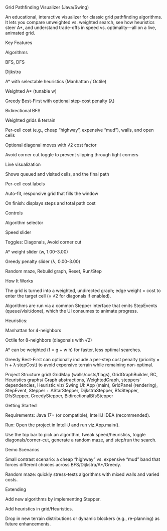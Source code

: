 Grid Pathfinding Visualizer (Java/Swing)

An educational, interactive visualizer for classic grid pathfinding algorithms. It lets you compare unweighted vs. weighted search, see how heuristics steer A*, and understand trade-offs in speed vs. optimality—all on a live, animated grid.

Key Features

Algorithms

BFS, DFS

Dijkstra

A* with selectable heuristics (Manhattan / Octile)

Weighted A* (tunable w)

Greedy Best-First with optional step-cost penalty (λ)

Bidirectional BFS

Weighted grids & terrain

Per-cell cost (e.g., cheap “highway”, expensive “mud”), walls, and open cells

Optional diagonal moves with √2 cost factor

Avoid corner cut toggle to prevent slipping through tight corners

Live visualization

Shows queued and visited cells, and the final path

Per-cell cost labels

Auto-fit, responsive grid that fills the window

On finish: displays steps and total path cost

Controls

Algorithm selector

Speed slider

Toggles: Diagonals, Avoid corner cut

A* weight slider (w, 1.00–3.00)

Greedy penalty slider (λ, 0.00–3.00)

Random maze, Rebuild graph, Reset, Run/Step

How It Works

The grid is turned into a weighted, undirected graph; edge weight = cost to enter the target cell (× √2 for diagonals if enabled).

Algorithms are run via a common Stepper interface that emits StepEvents (queue/visit/done), which the UI consumes to animate progress.

Heuristics:

Manhattan for 4-neighbors

Octile for 8-neighbors (diagonals with √2)

A* can be weighted (f = g + w·h) for faster, less optimal searches.

Greedy Best-First can optionally include a per-step cost penalty (priority = h + λ·stepCost) to avoid expensive terrain while remaining non-optimal.

Project Structure
grid/        GridMap (walls/costs/flags), GridGraphBuilder, RC, Heuristics
graphs/      Graph abstractions, WeightedGraph, steppers’ dependencies, Heuristic
viz/         Swing UI: App (main), GridPanel (rendering), StepEvent, Stepper +
             AStarStepper, DijkstraStepper, BfsStepper, DfsStepper,
             GreedyStepper, BidirectionalBfsStepper

Getting Started

Requirements: Java 17+ (or compatible), IntelliJ IDEA (recommended).

Run: Open the project in IntelliJ and run viz.App.main().

Use the top bar to pick an algorithm, tweak speed/heuristics, toggle diagonals/corner-cut, generate a random maze, and step/run the search.

Demo Scenarios

Small contrast scenario: a cheap “highway” vs. expensive “mud” band that forces different choices across BFS/Dijkstra/A*/Greedy.

Random maze: quickly stress-tests algorithms with mixed walls and varied costs.

Extending

Add new algorithms by implementing Stepper.

Add heuristics in grid/Heuristics.

Drop in new terrain distributions or dynamic blockers (e.g., re-planning) as future enhancements.
